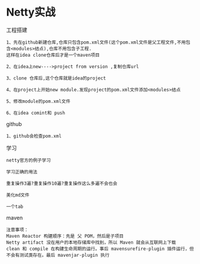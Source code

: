 # Netty实战
工程搭建

    1、先在github新建仓库,仓库只包含pom.xml文件(这个pom.xml文件是父工程文件,不用包含<modules>结点),仓库不用包含子工程.
    这样在idea clone仓库后才是一个maven项目

    2、在idea上new---->project from version ,复制仓库url
   
    3、clone 仓库后,这个仓库就是idea的project
    
    4、在project上开始new module.发现project的pom.xml文件添加<modules>结点
    
    5、修改module的pom.xml文件
    
    6、在idea comint和 push
    
github

    1、github会检查pom.xml
    
学习

    netty官方的例子学习
    
    学习正确的用法
    
    重复操作3遍?重复操作10遍?重复操作这么多遍不会也会
    
    美化md文件
    
    一个tab
    
maven

    注意事项：
    Maven Reactor 构建顺序：先是 父 POM，然后是子项目
    Netty artifact 没在用户的本地存储库中找到，所以 Maven 就会从互联网上下载
    clean 和 compile 在构建生命周期的运行。事后 mavensurefire-plugin 插件运行，但不会有测试类存在。最后 mavenjar-plugin 执行